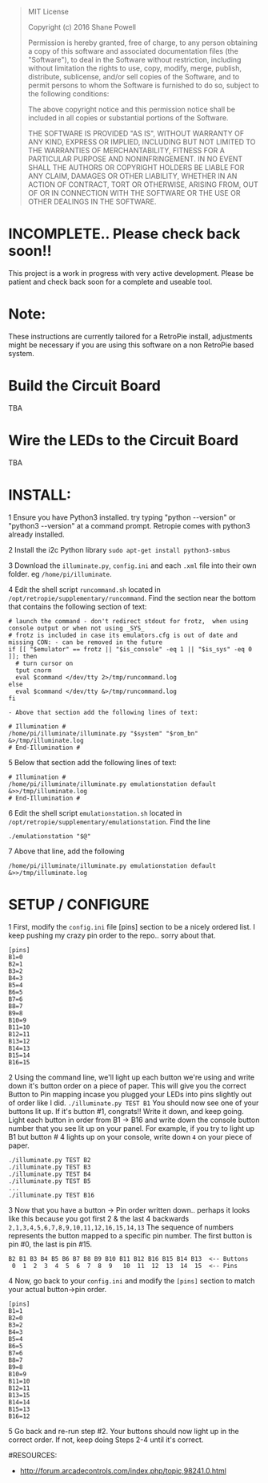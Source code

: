 >MIT License
>
>Copyright (c) 2016 Shane Powell
>
>Permission is hereby granted, free of charge, to any person obtaining a copy
>of this software and associated documentation files (the "Software"), to deal
>in the Software without restriction, including without limitation the rights
>to use, copy, modify, merge, publish, distribute, sublicense, and/or sell
>copies of the Software, and to permit persons to whom the Software is
>furnished to do so, subject to the following conditions:
>
>The above copyright notice and this permission notice shall be included in all
>copies or substantial portions of the Software.
>
>THE SOFTWARE IS PROVIDED "AS IS", WITHOUT WARRANTY OF ANY KIND, EXPRESS OR
>IMPLIED, INCLUDING BUT NOT LIMITED TO THE WARRANTIES OF MERCHANTABILITY,
>FITNESS FOR A PARTICULAR PURPOSE AND NONINFRINGEMENT. IN NO EVENT SHALL THE
>AUTHORS OR COPYRIGHT HOLDERS BE LIABLE FOR ANY CLAIM, DAMAGES OR OTHER
>LIABILITY, WHETHER IN AN ACTION OF CONTRACT, TORT OR OTHERWISE, ARISING FROM,
>OUT OF OR IN CONNECTION WITH THE SOFTWARE OR THE USE OR OTHER DEALINGS IN THE
>SOFTWARE.



# INCOMPLETE.. Please check back soon!! #
This project is a work in progress with very active development.  Please be patient and check back soon for a complete and useable tool.

# Note:
These instructions are currently tailored for a RetroPie install, adjustments might be necessary if you are using this software on a non RetroPie based system.

# Build the Circuit Board
TBA

# Wire the LEDs to the Circuit Board
TBA

# INSTALL:
1 Ensure you have Python3 installed.  try typing "python --version" or "python3 --version" at a command prompt.   Retropie comes with python3 already installed.

2 Install the i2c Python library 
  `sudo apt-get install python3-smbus` 

3 Download the `illuminate.py`, `config.ini` and each `.xml` file into their own folder. eg `/home/pi/illuminate`.

4 Edit the shell script `runcommand.sh` located in `/opt/retropie/supplementary/runcommand`.  Find the section near the bottom that contains the following section of text:
```
# launch the command - don't redirect stdout for frotz,  when using console output or when not using _SYS_
# frotz is included in case its emulators.cfg is out of date and missing CON: - can be removed in the future
if [[ "$emulator" == frotz || "$is_console" -eq 1 || "$is_sys" -eq 0 ]]; then
  # turn cursor on
  tput cnorm
  eval $command </dev/tty 2>/tmp/runcommand.log
else
  eval $command </dev/tty &>/tmp/runcommand.log
fi
```

    - Above that section add the following lines of text:
```
# Illumination #
/home/pi/illuminate/illuminate.py "$system" "$rom_bn" &>/tmp/illuminate.log
# End-Illumination #
```		
    
5 Below that section add the following lines of text:
```
# Illumination #
/home/pi/illuminate/illuminate.py emulationstation default &>>/tmp/illuminate.log
# End-Illumination #
```
		
6 Edit the shell script `emulationstation.sh` located in `/opt/retropie/supplementary/emulationstation`.  Find the line 
```
./emulationstation "$@"
```
7 Above that line, add the following
```	
/home/pi/illuminate/illuminate.py emulationstation default &>>/tmp/illuminate.log
```	
    
# SETUP / CONFIGURE
1 First, modify the `config.ini` file [pins] section to be a nicely ordered list.  I keep pushing my crazy pin order to the repo.. sorry about that. 
```
[pins]
B1=0
B2=1
B3=2
B4=3
B5=4
B6=5
B7=6
B8=7
B9=8
B10=9
B11=10
B12=11
B13=12
B14=13
B15=14
B16=15
```
2 Using the command line, we'll light up each button we're using and write down it's button order on a piece of paper.  This will give you the correct Button to Pin mapping incase you plugged your LEDs into pins slightly out of order like I did.
`./illuminate.py TEST B1`
You should now see one of your buttons lit up.  If it's button #1, congrats!!  Write it down, and keep going.  Light each button in order from B1 -> B16 and write down the console button number that you see lit up on your panel.  For example, if you try to light up B1 but button # 4 lights up on your console, write down `4` on your piece of paper.
```
./illuminate.py TEST B2
./illuminate.py TEST B3
./illuminate.py TEST B4
./illuminate.py TEST B5
...
./illuminate.py TEST B16
```
3 Now that you have a button -> Pin order written down.. perhaps it looks like this because you got first 2 & the last 4 backwards
`2,1,3,4,5,6,7,8,9,10,11,12,16,15,14,13`
The sequence of numbers represents the button mapped to a specific pin number.  The first button is pin #0, the last is pin #15.
```
B2 B1 B3 B4 B5 B6 B7 B8 B9 B10 B11 B12 B16 B15 B14 B13  <-- Buttons
 0  1  2  3  4  5  6  7  8  9   10  11  12  13  14  15  <-- Pins
```
4 Now, go back to your `config.ini` and modify the `[pins]` section to match your actual button->pin order.
```
[pins]
B1=1
B2=0
B3=2
B4=3
B5=4
B6=5
B7=6
B8=7
B9=8
B10=9
B11=10
B12=11
B13=15
B14=14
B15=13
B16=12
```
5 Go back and re-run step #2. Your buttons should now light up in the correct order. If not, keep doing Steps 2-4 until it's correct.

#RESOURCES:
- http://forum.arcadecontrols.com/index.php/topic,98241.0.html
